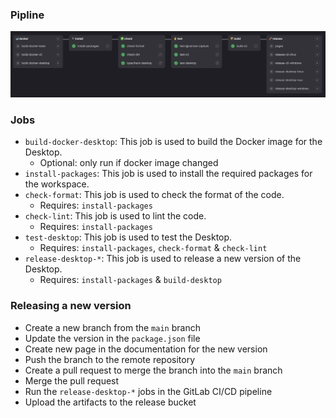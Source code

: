  
### Pipline

![pipeline.png](pipeline.png)

### Jobs
- `build-docker-desktop`: This job is used to build the Docker image for the Desktop.
  - Optional: only run if docker image changed
- `install-packages`: This job is used to install the required packages for the workspace.
- `check-format`: This job is used to check the format of the code.
  - Requires: `install-packages`
- `check-lint`: This job is used to lint the code.
  - Requires: `install-packages`
- `test-desktop`: This job is used to test the Desktop.
  - Requires: `install-packages`, `check-format` & `check-lint`
- `release-desktop-*`: This job is used to release a new version of the Desktop.
  - Requires: `install-packages` & `build-desktop`

### Releasing a new version 
- Create a new branch from the `main` branch
- Update the version in the `package.json` file
- Create new page in the documentation for the new version
- Push the branch to the remote repository
- Create a pull request to merge the branch into the `main` branch
- Merge the pull request
- Run the `release-desktop-*` jobs in the GitLab CI/CD pipeline
- Upload the artifacts to the release bucket
